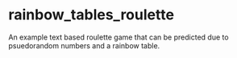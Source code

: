 # rainbow_tables_roulette
An example text based roulette game that can be predicted due to psuedorandom numbers and a rainbow table.
